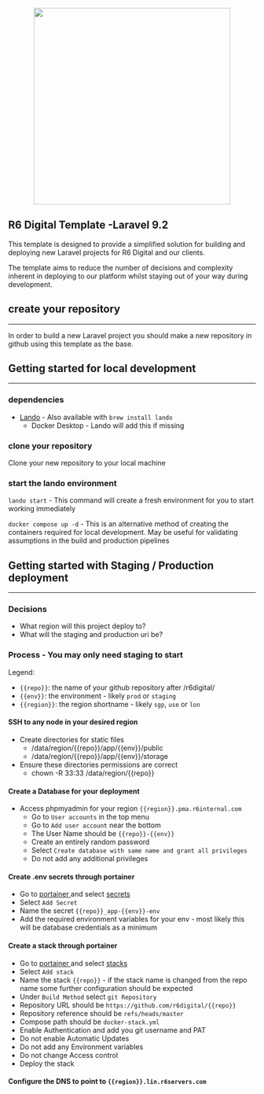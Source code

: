 <p align="center"><a href="https://laravel.com" target="_blank"><img src="https://raw.githubusercontent.com/laravel/art/master/logo-lockup/5%20SVG/2%20CMYK/1%20Full%20Color/laravel-logolockup-cmyk-red.svg" width="400"></a></p>

## R6 Digital Template -Laravel 9.2 

This template is designed to provide a simplified solution for building and deploying new Laravel projects for R6 Digital and our clients.

The template aims to reduce the number of decisions and complexity inherent in deploying to our platform whilst staying out of your way during development.

## create your repository
---

In order to build a new Laravel project you should make a new repository in github using this template as the base.
## Getting started for local development
---
### dependencies
- <a href="https://github.com/lando/lando/releases">Lando</a> - Also available with `brew install lando`
  - Docker Desktop - Lando will add this if missing



### clone your repository

Clone your new repository to your local machine

### start the lando environment

`lando start` - This command will create a fresh environment for you to start working immediately

`docker compose up -d` - This is an alternative method of creating the containers required for local development.  May be useful for validating assumptions in the build and production pipelines


## Getting started with Staging / Production deployment
---

### Decisions
- What region will this project deploy to?
- What will the staging and production uri be?

### Process - You may only need staging to start

Legend:
 - `{{repo}}`: the name of your github repository after /r6digital/
 - `{{env}}`: the environment - likely `prod` or `staging`
 - `{{region}}`: the region shortname - likely `sgp`, `use` or `lon`
#### SSH to any node in your desired region
  - Create directories for static files
    - /data/region/{{repo}}/app/{{env}}/public
    - /data/region/{{repo}}/app/{{env}}/storage
  - Ensure these directories permissions are correct
    - chown -R 33:33 /data/region/{{repo}}
  
#### Create a Database for your deployment
  - Access phpmyadmin for your region `{{region}}.pma.r6internal.com`
    - Go to `User accounts` in the top menu
    - Go to `Add user account` near the bottom
    - The User Name should be `{{repo}}-{{env}}`
    - Create an entirely random password
    - Select `Create database with same name and grant all privileges`
    - Do not add any additional privileges

#### Create .env secrets through portainer
  - Go to <a href="portainer.r6servers.com"> portainer </a> and select <a href="https://portainer.r6servers.com/#!/1/docker/secrets"> secrets </a>
  - Select `Add Secret`
  - Name the secret `{{repo}}_app-{{env}}-env`
  - Add the required environment variables for your env - most likely this will be database credentials as a minimum

#### Create a stack through portainer
  - Go to <a href="portainer.r6servers.com"> portainer </a> and select <a href="https://portainer.r6servers.com/#!/1/docker/stacks"> stacks </a>
  - Select `Add stack`
  - Name the stack `{{repo}}` - if the stack name is changed from the repo name some further configuration should be expected
  - Under `Build Method` select `git Repository`
  - Repository URL should be `https://github.com/r6digital/{{repo}}`
  - Repository reference should be `refs/heads/master`
  - Compose path should be `docker-stack.yml`
  - Enable Authentication and add you git username and PAT
  - Do not enable Automatic Updates
  - Do not add any Environment variables
  - Do not change Access control
  - Deploy the stack

#### Configure the DNS to point to `{{region}}.lin.r6servers.com`